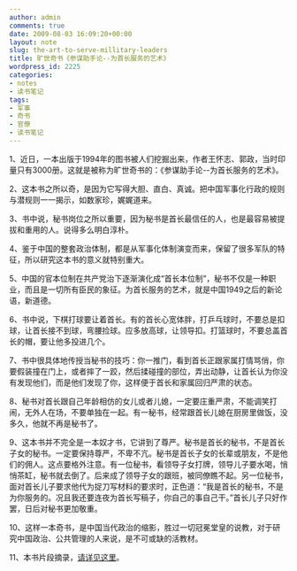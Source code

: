 ```yaml
---
author: admin
comments: true
date: 2009-08-03 16:09:20+00:00
layout: note
slug: the-art-to-serve-millitary-leaders
title: 旷世奇书《参谋助手论--为首长服务的艺术》
wordpress_id: 2225
categories:
- notes
- 读书笔记
tags:
- 军事
- 奇书
- 官僚
- 读书笔记
---
```


1、近日，一本出版于1994年的图书被人们挖掘出来，作者王怀志、郭政，当时印量只有3000册。这就是被称为旷世奇书的：《参谋助手论--为首长服务的艺术》。

2、这本书之所以奇，是因为它写得大胆、直白、真诚。把中国军事化行政的规则与潜规则一一揭示，如数家珍，娓娓道来。

3、书中说，秘书岗位之所以重要，因为秘书是首长最信任的人，也是最容易被提拔和重用的人。说得多么明白淳朴。

4、鉴于中国的整套政治体制，都是从军事化体制演变而来，保留了很多军队的特征，所以研究这本书的意义就特别重大。

5、中国的官本位制在共产党治下逐渐演化成“首长本位制”，秘书不仅是一种职业，而且是一切所有臣民的象征。为首长服务的艺术，就是中国1949之后的新论语，新道德。

6、书中说，下棋打球要让着首长。有的首长心宽体胖，打乒乓球时，不要总是扣球，让首长接不到球，弯腰捡球。应多放高球，让领导扣。打篮球时，不要总盖首长的帽，要让他多投进几个。

7、书中很具体地传授当秘书的技巧：你一推门，看到首长正跟家属打情骂俏，你要假装撞在门上，或者摔了一跤，然后揉碰撞的部位，弄出动静，让首长认为你没有发现他们，而是他们发现了你，这样便于首长和家属回归严肃的状态。

8、秘书对首长跟自己年龄相仿的女儿或者儿媳，一定要庄重严肃，不能调笑打闹，无外人在场，不要单独在一起。有一秘书，经常跟首长儿媳在厨房里做饭，没多久，他就不再是秘书了。

9、这本书并不完全是一本奴才书，它讲到了尊严。秘书是首长的秘书，不是首长子女的秘书。一定要保持尊严，不卑不亢。秘书是首长子女的长辈或朋友，不是他们的佣人。这点要格外注意。有一位秘书，看领导子女打牌，领导儿子要水喝，悄悄茶缸，秘书就去倒了。后来成了领导子女的跟班，被同僚瞧不起。另一位秘书，面对首长儿子要求他代为捉刀写材料的要求时，正色道：“我是首长的秘书，不是为你服务的。况且我还要连夜为首长写稿子，你自己的事自己干。”首长儿子只好作罢，日后对秘书更加敬重。

10、这样一本奇书，是中国当代政治的缩影，胜过一切冠冕堂皇的说教，对于研究中国政治、公共管理的人来说，是不可或缺的活教材。

11、本书片段摘录，[请详见这里](http://blog.sina.com.cn/s/blog_5e9f35ea0100e9l4.html)。
